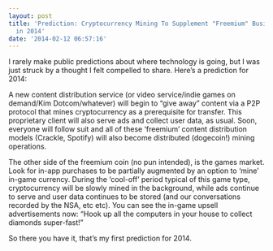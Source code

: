 ```yaml
---
layout: post
title: 'Prediction: Cryptocurrency Mining To Supplement "Freemium" Business Models
  in 2014'
date: '2014-02-12 06:57:16'
---
```



I rarely make public predictions about where technology is going, but I was just struck by a thought I felt compelled to share. Here’s a prediction for 2014:

A new content distribution service (or video service/indie games on demand/Kim Dotcom/whatever) will begin to “give away” content via a P2P protocol that mines cryptocurrency as a prerequisite for transfer. This proprietary client will also serve ads and collect user data, as usual. Soon, everyone will follow suit and all of these ‘freemium’ content distribution models (Crackle, Spotify) will also become distributed (dogecoin!) mining operations.

The other side of the freemium coin (no pun intended), is the games market. Look for in-app purchases to be partially augmented by an option to ‘mine’ in-game currency. During the ‘cool-off’ period typical of this game type, cryptocurrency will be slowly mined in the background, while ads continue to serve and user data continues to be stored (and our conversations recorded by the NSA, etc etc). You can see the in-game upsell advertisements now: “Hook up all the computers in your house to collect diamonds super-fast!”

So there you have it, that’s my first prediction for 2014.


